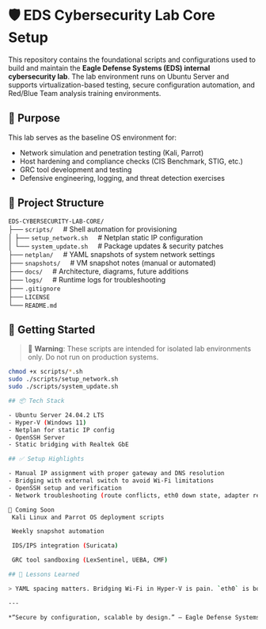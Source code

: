 # 🛡️ EDS Cybersecurity Lab Core Setup

This repository contains the foundational scripts and configurations used to build and maintain the **Eagle Defense Systems (EDS) internal cybersecurity lab**. The lab environment runs on Ubuntu Server and supports virtualization-based testing, secure configuration automation, and Red/Blue Team analysis training environments.

## 🔧 Purpose
This lab serves as the baseline OS environment for:
- Network simulation and penetration testing (Kali, Parrot)
- Host hardening and compliance checks (CIS Benchmark, STIG, etc.)
- GRC tool development and testing
- Defensive engineering, logging, and threat detection exercises

## 📂 Project Structure

`EDS-CYBERSECURITY-LAB-CORE/`<br>
├── `scripts/` &nbsp;&nbsp;&nbsp;&nbsp;# Shell automation for provisioning <br>
│ ├── `setup_network.sh` &nbsp;&nbsp;&nbsp;&nbsp;# Netplan static IP configuration <br>
│ └── `system_update.sh` &nbsp;&nbsp;&nbsp;&nbsp;# Package updates & security patches <br>
├── `netplan/` &nbsp;&nbsp;&nbsp;&nbsp;# YAML snapshots of system network settings <br>
├── `snapshots/` &nbsp;&nbsp;&nbsp;&nbsp;# VM snapshot notes (manual or automated) <br>
├── `docs/` &nbsp;&nbsp;&nbsp;&nbsp;# Architecture, diagrams, future additions <br>
├── `logs/` &nbsp;&nbsp;&nbsp;&nbsp;# Runtime logs for troubleshooting <br>
├── `.gitignore` <br>
├── `LICENSE` <br>
└── `README.md`

## 🚀 Getting Started

> 🛑 **Warning**: These scripts are intended for isolated lab environments only. Do not run on production systems.

```bash
chmod +x scripts/*.sh
sudo ./scripts/setup_network.sh
sudo ./scripts/system_update.sh

## 📦 Tech Stack

- Ubuntu Server 24.04.2 LTS
- Hyper-V (Windows 11)
- Netplan for static IP config
- OpenSSH Server
- Static bridging with Realtek GbE

## ✅ Setup Highlights

- Manual IP assignment with proper gateway and DNS resolution
- Bridging with external switch to avoid Wi-Fi limitations
- OpenSSH setup and verification
- Network troubleshooting (route conflicts, eth0 down state, adapter rebinding)

🔮 Coming Soon
 Kali Linux and Parrot OS deployment scripts

 Weekly snapshot automation

 IDS/IPS integration (Suricata)

 GRC tool sandboxing (LexSentinel, UEBA, CMF)

## 🧠 Lessons Learned

> YAML spacing matters. Bridging Wi-Fi in Hyper-V is pain. `eth0` is both your friend and your enemy.

---

*“Secure by configuration, scalable by design.” — Eagle Defense Systems*
